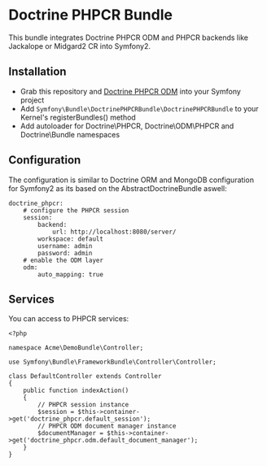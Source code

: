 # Doctrine PHPCR Bundle

This bundle integrates Doctrine PHPCR ODM and PHPCR backends like Jackalope or Midgard2 CR into Symfony2.

## Installation

* Grab this repository and [Doctrine PHPCR ODM](http://github.com/doctrine/phpcr-odm) into your Symfony project
* Add `Symfony\Bundle\DoctrinePHPCRBundle\DoctrinePHPCRBundle` to your Kernel's registerBundles() method
* Add autoloader for Doctrine\PHPCR, Doctrine\ODM\PHPCR and Doctrine\Bundle namespaces

## Configuration

The configuration is similar to Doctrine ORM and MongoDB configuration for Symfony2 as its based
on the AbstractDoctrineBundle aswell:

    doctrine_phpcr:
        # configure the PHPCR session
        session:
            backend:
                url: http://localhost:8080/server/
            workspace: default
            username: admin
            password: admin
        # enable the ODM layer
        odm:
            auto_mapping: true

## Services

You can access to PHPCR services:

    <?php

    namespace Acme\DemoBundle\Controller;

    use Symfony\Bundle\FrameworkBundle\Controller\Controller;

    class DefaultController extends Controller
    {
        public function indexAction()
        {
            // PHPCR session instance
            $session = $this->container->get('doctrine_phpcr.default_session');
            // PHPCR ODM document manager instance
            $documentManager = $this->container->get('doctrine_phpcr.odm.default_document_manager');
        }
    }


